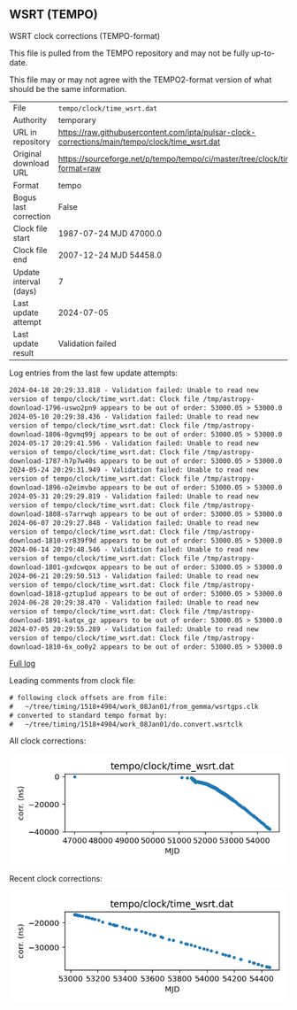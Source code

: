 
## WSRT (TEMPO)

WSRT clock corrections (TEMPO-format)

This file is pulled from the TEMPO repository and may not be fully
up-to-date.

This file may or may not agree with the TEMPO2-format version of what
should be the same information.

|     |     |
|:--- |:--- |
| File | `tempo/clock/time_wsrt.dat` |
| Authority | temporary |
| URL in repository | <https://raw.githubusercontent.com/ipta/pulsar-clock-corrections/main/tempo/clock/time_wsrt.dat> |
| Original download URL | <https://sourceforge.net/p/tempo/tempo/ci/master/tree/clock/time_wsrt.dat?format=raw> |
| Format | tempo |
| Bogus last correction | False |
| Clock file start | 1987-07-24 MJD 47000.0 |
| Clock file end | 2007-12-24 MJD 54458.0 |
| Update interval (days) | 7 |
| Last update attempt | 2024-07-05 |
| Last update result | Validation failed |

Log entries from the last few update attempts:
```
2024-04-18 20:29:33.818 - Validation failed: Unable to read new version of tempo/clock/time_wsrt.dat: Clock file /tmp/astropy-download-1796-uswo2pn9 appears to be out of order: 53000.05 > 53000.0
2024-05-10 20:29:38.436 - Validation failed: Unable to read new version of tempo/clock/time_wsrt.dat: Clock file /tmp/astropy-download-1806-0gvmq99j appears to be out of order: 53000.05 > 53000.0
2024-05-17 20:29:41.596 - Validation failed: Unable to read new version of tempo/clock/time_wsrt.dat: Clock file /tmp/astropy-download-1787-h7p7w40s appears to be out of order: 53000.05 > 53000.0
2024-05-24 20:29:31.949 - Validation failed: Unable to read new version of tempo/clock/time_wsrt.dat: Clock file /tmp/astropy-download-1896-o2eimvbo appears to be out of order: 53000.05 > 53000.0
2024-05-31 20:29:29.819 - Validation failed: Unable to read new version of tempo/clock/time_wsrt.dat: Clock file /tmp/astropy-download-1808-s7arrwqh appears to be out of order: 53000.05 > 53000.0
2024-06-07 20:29:27.848 - Validation failed: Unable to read new version of tempo/clock/time_wsrt.dat: Clock file /tmp/astropy-download-1810-vr839f9d appears to be out of order: 53000.05 > 53000.0
2024-06-14 20:29:48.546 - Validation failed: Unable to read new version of tempo/clock/time_wsrt.dat: Clock file /tmp/astropy-download-1801-gxdcwqox appears to be out of order: 53000.05 > 53000.0
2024-06-21 20:29:50.513 - Validation failed: Unable to read new version of tempo/clock/time_wsrt.dat: Clock file /tmp/astropy-download-1818-gztup1ud appears to be out of order: 53000.05 > 53000.0
2024-06-28 20:29:38.470 - Validation failed: Unable to read new version of tempo/clock/time_wsrt.dat: Clock file /tmp/astropy-download-1891-katqx_gz appears to be out of order: 53000.05 > 53000.0
2024-07-05 20:29:55.289 - Validation failed: Unable to read new version of tempo/clock/time_wsrt.dat: Clock file /tmp/astropy-download-1810-6x_oo0y2 appears to be out of order: 53000.05 > 53000.0
```
[Full log](https://raw.githubusercontent.com/ipta/pulsar-clock-corrections/main/log/tempo/clock/time_wsrt.dat.log)

Leading comments from clock file:

    # following clock offsets are from file:
    #   ~/tree/timing/1518+4904/work_08Jan01/from_gemma/wsrtgps.clk
    # converted to standard tempo format by:
    #   ~/tree/timing/1518+4904/work_08Jan01/do.convert.wsrtclk



All clock corrections:

![plot of all clock corrections](time_wsrt.dat.png "All corrections")

Recent clock corrections:

![plot of recent clock corrections](time_wsrt.dat.short.png "Recent corrections")

